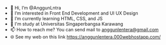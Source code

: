 - 👋 Hi, I’m @AnggunLntra
- 👀 I’m interested in Front End Development and UI UX Design
- 🌱 I’m currently learning HTML, CSS, and JS
- 🏫 I'm study at Universitas Singaperbangsa Karawang
- 📫 How to reach me? You can send mail to anggunlentera@gmail.com
- 🌐 See my web on this link https://anggunlentera.000webhostapp.com/

<!---
AnggunLntra/AnggunLntra is a ✨ special ✨ repository because its `README.md` (this file) appears on your GitHub profile.
You can click the Preview link to take a look at your changes.
--->

